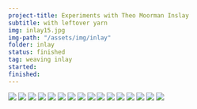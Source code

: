 ```yaml
---
project-title: Experiments with Theo Moorman Inslay
subtitle: with leftover yarn
img: inlay15.jpg
img-path: "/assets/img/inlay"
folder: inlay
status: finished
tag: weaving inlay
started: 
finished: 
---
```

<section id="photos">
<img src="{{ page.img-path }}/inlay-yarn.jpg" />
<img src="{{ page.img-path }}/inlay1.jpg" />
<img src="{{ page.img-path }}/inlay2.jpg" />
<img src="{{ page.img-path }}/inlay3.jpg" />
<img src="{{ page.img-path }}/inlay4.jpg" />
<img src="{{ page.img-path }}/inlay5.jpg" />
<img src="{{ page.img-path }}/inlay6.jpg" />
<img src="{{ page.img-path }}/inlay7.jpg" />
<img src="{{ page.img-path }}/inlay8.jpg" />
<img src="{{ page.img-path }}/inlay9.jpg" />
<img src="{{ page.img-path }}/inlay10.jpg" />
<img src="{{ page.img-path }}/inlay11.jpg" />
<img src="{{ page.img-path }}/inlay12.jpg" />
<img src="{{ page.img-path }}/inlay13.jpg" />
<img src="{{ page.img-path }}/inlay14.jpg" />
<img src="{{ page.img-path }}/inlay15.jpg" />
</section><!-- /#photos -->
